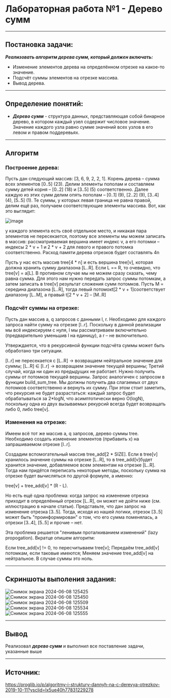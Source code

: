 # Лабораторная работа №1 - Дерево сумм
___
## Постановка задачи:
***Реализовать алгоритм дерева сумм, который должен включать:***
- Изменение элементов дерева на определённом отрезке на какое-то значение.
- Подсчёт суммы элементов на отрезке массива.
- Вывод дерева.
___
## Определение понятий: 

- ***Дерево сумм*** -  структура данных, представляющая собой бинарное дерево, в котором каждый узел содержит числовое значение. Значение каждого узла равно сумме значений всех узлов в его левом и правом поддеревьях.
___
## Алгоритм

### Построение дерева:
Пусть дан следующий массив: [3, 6, 9, 2, 2, 1]. Корень дерева – сумма всех элементов [0..5] (23). Делим элементы пополам и составляем сумму детей корня – [0..2] (18) и [3..5] (5) соответственно. Далее каждую из этих сумм делим опять пополам – [0..1] (9), [2..2] (9), [3..4] (4), [5..5] (1). Те суммы, у которых левая граница не равна правой, делим ещё раз, получаем соответствующие элементы массива. Вот, как это выглядит:

![image](https://github.com/iis-32170x/RPIIS/assets/144333910/c8781ac7-56b1-4d90-8546-e42daaab4a6e)

у каждого элемента есть своё отдельное место, и никакая пара элементов не пересекается, поэтому все элементы мы можем записать в массив: рассматриваемая вершина имеет индекс v, а его потомки – индексы 2 * v + 1 и 2 * v + 2 для левого и правого потомка соответственно. Расход памяти дерева отрезков будет составлять 4n

Пусть у нас есть массив tree[4 * n] и есть вершина tree[v], которая должна хранить сумму диапазона [L..R]. Если L == R, то очевидно, что tree[v] = a[L]. В противном случае мы не можем сразу сказать, чему равна сумма. Для этого нам нужно передать запрос суммы потомкам, а затем записать в tree[v] результат сложения сумм потомков. Пусть M = середина диапазона [L..R], тогда левый потомокt[2 * v + 1]соответствует диапазону [L..M], а правый t[2 * v + 2] – [M..R]
### Подсчёт суммы на отрезке:
Пусть дан массив a, q запросов с данными l, r. Необходимо для каждого запроса найти сумму на отрезке [l..r]. Поскольку в данной реализации мы всё индексируем с нуля, l мы рассматриваем включительно (предварительно уменьшив l на единицу), а r – не включительно.

Утверждается, что в рекурсивной функции подсчёта суммы может быть обработано три ситуации.

[l..r] не пересекается с [L..R] → возвращаем нейтральное значение для суммы;
[L..R] ∈ [l..r] → возвращаем значение текущей вершины;
Третий случай, когда ни один из предыдущих не работает. Нужно получить суммы от потомков текущей вершины. Запрос аналогичен с запросом в функции build_sum_tree. Мы должны получить два слагаемых от двух потомков соответственно и вернуть их сумму. При этом стоит заметить, что рекурсия не будет разрастаться: каждый запрос будет обрабатываться за 2*logN, что асимптотически верно O(logN), поскольку одна из двух вызываемых рекурсий всегда будет возвращать либо 0, либо tree[v]. 
### Изменения на отрезке:
Имеем всё тот же массив a, q запросов, дерево суммы tree. Необходимо создать изменение элементов (прибавить x) на запрашиваемом отрезке [l..r].

Создадим вспомогательный массив tree_add[2 * SIZE]. Если в tree[v] хранилось значение суммы на отрезке [L..R], то в tree_add[v]будет хранится значение, добавляемое всем элементам на отрезке [L..R]. Тогда нам придётся переписать некоторые методы, поскольку сумма на отрезке будет вычисляться по другой формуле, а именно:

tree[v] + tree_add[v] * (R - L).

Но есть ещё одна проблема: когда запрос на изменение отрезка приходит в определённый отрезок [L..R], он может не дойти ниже (см. иллюстрацию в начале статьи). Представьте, что дан запрос на изменение отрезка [3..5]. Тогда, исходя из нашей логики, отрезок [3..5] может быть "проинформирован" о том, что его сумма поменялась, а отрезки [3..4], [5..5] и прочие – нет.

Эта проблема решается "ленивым проталкиванием изменений" (lazy propogation). Вкратце опишем алгоритм:

Если tree_add[v] != 0, то пересчитываем tree[v];
Передаём tree_add[v] потомкам, если таковые имеются;
Меняем значение tree_add[v] на нейтральное. В случае суммы это ноль.
___
## Скриншоты выполения задания:

![Снимок экрана 2024-06-08 125425](https://github.com/iis-32170x/RPIIS/assets/144333910/f5fd8b71-44d5-41d9-8314-ce051c22fc57)
![Снимок экрана 2024-06-08 125450](https://github.com/iis-32170x/RPIIS/assets/144333910/7c4ed801-e40e-4c6d-afa2-5695483765ff)
![Снимок экрана 2024-06-08 125509](https://github.com/iis-32170x/RPIIS/assets/144333910/2f535852-55ae-4903-b2b1-60cf15db0da3)
![Снимок экрана 2024-06-08 125534](https://github.com/iis-32170x/RPIIS/assets/144333910/1af75a1c-7fae-4de9-89a4-5dd151ae6a2c)
![Снимок экрана 2024-06-08 125555](https://github.com/iis-32170x/RPIIS/assets/144333910/7fd48573-e667-48e3-b973-be072e1b6b6e)
___
## Вывод
 Реализовал ***дерево сумм*** и выполнил все поставление задачи, указанные выше
___
## Источник:
https://proglib.io/p/algoritmy-i-struktury-dannyh-na-c-derevya-otrezkov-2019-10-11?ysclid=lx5ue40h77831229278
